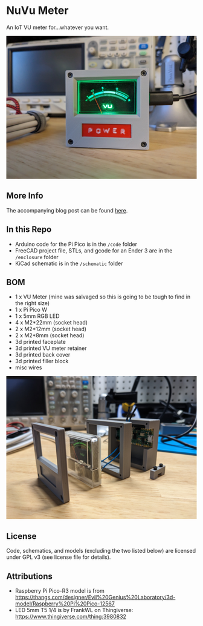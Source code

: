 # NuVu Meter

An IoT VU meter for...whatever you want.

![](images/nuvu.jpg)

## More Info

The accompanying blog post can be found [here](https://asciigraves.net/posts/nuvu-meter/).

## In this Repo
- Arduino code for the Pi Pico is in the `/code` folder
- FreeCAD project file, STLs, and gcode for an Ender 3 are in the `/enclosure` folder
- KiCad schematic is in the `/schematic` folder

## BOM

- 1 x VU Meter (mine was salvaged so this is going to be tough to find in the right size)
- 1 x Pi Pico W
- 1 x 5mm RGB LED
- 4 x M2*22mm (socket head)
- 2 x M2*12mm (socket head)
- 2 x M2*8mm (socket head)
- 3d printed faceplate
- 3d printed VU meter retainer
- 3d printed back cover
- 3d printed filler block
- misc wires

![](images/parts.jpg)

## License

Code, schematics, and models (excluding the two listed below) are licensed under GPL v3 (see license file for details).

## Attributions

- Raspberry Pi Pico-R3 model is from https://thangs.com/designer/Evil%20Genius%20Laboratory/3d-model/Raspberry%20Pi%20Pico-12567
- LED 5mm   T5 1/4 is by FrankWL on Thingiverse: https://www.thingiverse.com/thing:3980832
